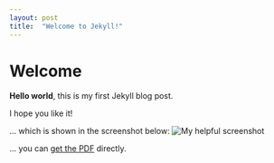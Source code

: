 ```yaml
---
layout: post
title:  "Welcome to Jekyll!"
---
```


# Welcome

**Hello world**, this is my first Jekyll blog post.

I hope you like it!

... which is shown in the screenshot below:
![My helpful screenshot](/assets/screenshot.jpg)

... you can [get the PDF](/assets/mydoc.pdf) directly.

